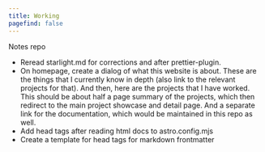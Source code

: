 ```yaml
---
title: Working
pagefind: false
---
```


Notes repo

-   Reread starlight.md for corrections and after prettier-plugin.
-   On homepage, create a dialog of what this website is about. These are the things that I currently know in depth (also link to the relevant projects for that). And then, here are the projects that I have worked. This should be about half a page summary of the projects, which then redirect to the main project showcase and detail page. And a separate link for the documentation, which would be maintained in this repo as well.
-   Add head tags after reading html docs to astro.config.mjs
-   Create a template for head tags for markdown frontmatter
